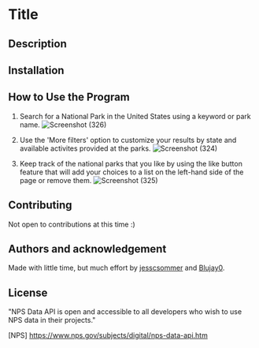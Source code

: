 # **Title**

## **Description**

## **Installation**

## **How to Use the Program**
1. Search for a National Park in the United States using a keyword or park name.
![Screenshot (326)](https://user-images.githubusercontent.com/102722125/234734874-d0ea33f7-64b9-4505-802b-b7d1d3383f4a.png)

2. Use the 'More filters' option to customize your results by state and available activites provided at the parks.
![Screenshot (324)](https://user-images.githubusercontent.com/102722125/234735132-0d9ec64c-8c18-4733-b3bb-d8c67f9a2042.png)

3. Keep track of the national parks that you like by using the like button feature that will add your choices to a list on the left-hand side of the page or remove them.
![Screenshot (325)](https://user-images.githubusercontent.com/102722125/234736748-87440010-144e-44cb-a690-ace10dd16239.png)

## **Contributing**
Not open to contributions at this time :)

## **Authors and acknowledgement**
Made with little time, but much effort by [jesscsommer](https://github.com/jesscsommer) and [Blujay0](https://github.com/Blujay0).

## **License**
"NPS Data API is open and accessible to all developers who wish to use NPS data in their projects."

[NPS] https://www.nps.gov/subjects/digital/nps-data-api.htm
